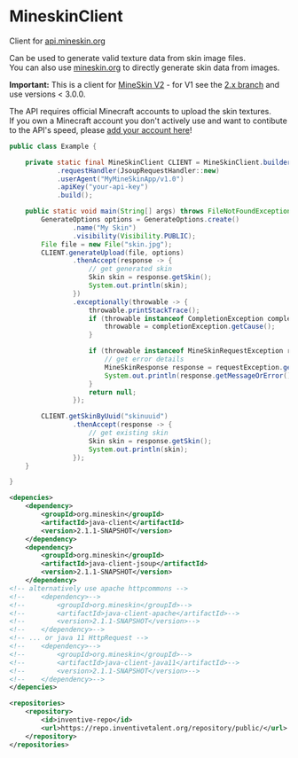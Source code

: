 # MineskinClient

Client for [api.mineskin.org](https://mineskin.org)

Can be used to generate valid texture data from skin image files.  
You can also use [mineskin.org](https://mineskin.org) to directly generate skin data from images.

**Important:** This is a client for [MineSkin V2](https://docs.mineskin.org/docs/guides/migrating-to-v2/) - for V1 see the [2.x branch](https://github.com/InventivetalentDev/MineskinClient/tree/2.x) and use versions < 3.0.0. 

The API requires official Minecraft accounts to upload the skin textures.  
If you own a Minecraft account you don't actively use and want to contibute to the API's speed,
please [add your account here](https://mineskin.org/account)!

```java
public class Example {

    private static final MineSkinClient CLIENT = MineSkinClient.builder()
            .requestHandler(JsoupRequestHandler::new)
            .userAgent("MyMineSkinApp/v1.0")
            .apiKey("your-api-key")
            .build();

    public static void main(String[] args) throws FileNotFoundException {
        GenerateOptions options = GenerateOptions.create()
                .name("My Skin")
                .visibility(Visibility.PUBLIC);
        File file = new File("skin.jpg");
        CLIENT.generateUpload(file, options)
                .thenAccept(response -> {
                    // get generated skin
                    Skin skin = response.getSkin();
                    System.out.println(skin);
                })
                .exceptionally(throwable -> {
                    throwable.printStackTrace();
                    if (throwable instanceof CompletionException completionException) {
                        throwable = completionException.getCause();
                    }

                    if (throwable instanceof MineSkinRequestException requestException) {
                        // get error details
                        MineSkinResponse response = requestException.getResponse();
                        System.out.println(response.getMessageOrError());
                    }
                    return null;
                });

        CLIENT.getSkinByUuid("skinuuid")
                .thenAccept(response -> {
                    // get existing skin
                    Skin skin = response.getSkin();
                    System.out.println(skin);
                });
    }

}
```  


```xml
<depencies>
    <dependency>
        <groupId>org.mineskin</groupId>
        <artifactId>java-client</artifactId>
        <version>2.1.1-SNAPSHOT</version>
    </dependency>
    <dependency>
        <groupId>org.mineskin</groupId>
        <artifactId>java-client-jsoup</artifactId>
        <version>2.1.1-SNAPSHOT</version>
    </dependency>
<!-- alternatively use apache httpcommons -->
<!--    <dependency>-->
<!--        <groupId>org.mineskin</groupId>-->
<!--        <artifactId>java-client-apache</artifactId>-->
<!--        <version>2.1.1-SNAPSHOT</version>-->
<!--    </dependency>-->
<!-- ... or java 11 HttpRequest -->
<!--    <dependency>-->
<!--        <groupId>org.mineskin</groupId>-->
<!--        <artifactId>java-client-java11</artifactId>-->
<!--        <version>2.1.1-SNAPSHOT</version>-->
<!--    </dependency>-->
</depencies>
```
```xml
<repositories>
    <repository>
        <id>inventive-repo</id>
        <url>https://repo.inventivetalent.org/repository/public/</url>
    </repository>
</repositories>
```
